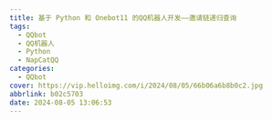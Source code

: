```yaml
---
title: 基于 Python 和 Onebot11 的QQ机器人开发——邀请链递归查询
tags:
  - QQbot
  - QQ机器人
  - Python
  - NapCatQQ
categories:
  - QQbot
cover: https://vip.helloimg.com/i/2024/08/05/66b06a6b8b0c2.jpg
abbrlink: b02c5703
date: 2024-08-05 13:06:53
---
```


